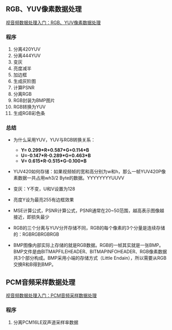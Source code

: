 ## RGB、YUV像素数据处理

[视音频数据处理入门：RGB、YUV像素数据处理](https://blog.csdn.net/leixiaohua1020/article/details/50534150)

### 程序

1. 分离420YUV
2. 分离444YUV
3. 变灰
4. 亮度减半
5. 加边框
6. 生成灰阶图
7. 计算PSNR
8. 分离RGB
9. RGB封装为BMP图片
10. RGB转换为YUV
11. 生成RGB彩色条

### 总结

- 为什么采用YUV，YUV与RGB转换关系：

  - **Y= 0.299\*R+0.587\*G+0.114\*B**
  - **U=-0.147\*R-0.289\*G+0.463\*B**
  - **V= 0.615\*R-0.515\*G-0.100\*B**

- YUV420如何存储：如果视频帧的宽和高分别为w和h，那么一帧YUV420P像素数据一共占用w*h*3/2 Byte的数据。YYYYYYYYUUVV

- 变灰：Y不变，U和V设置为128

- 亮度Y设为最亮255有边框效果

- MSE计算公式，PSNR计算公式，PSNR通常在20~50范围，越高表示图像越接近，即损失最少

- RGB的三个分离与YUV分开存储不同，RGB的每个像素的3个分量是连续存储的：RGBRGBRGBRGB

- BMP图像内部实际上存储的就是RGB数据。RGB的一帧其实就是一张BMP。BMP文件是由BITMAPFILEHEADER、BITMAPINFOHEADER、RGB像素数据共3个部分构成。BMP采用小端的存储方式（Little Endain），所以需要从RGB交换R和B得到BMP。

  


## PCM音频采样数据处理

[视音频数据处理入门：PCM音频采样数据处理](https://blog.csdn.net/leixiaohua1020/article/details/50534316)

### 程序

1. 分离PCM16LE双声道采样率数据

